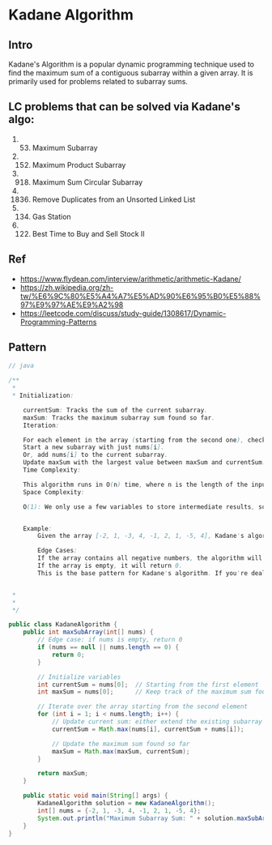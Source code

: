 # Kadane Algorithm


## Intro

Kadane's Algorithm is a popular dynamic programming technique used to find the maximum sum of a contiguous subarray within a given array. It is primarily used for problems related to subarray sums. 

## LC problems that can be solved via Kadane's algo:

1. 53. Maximum Subarray
2. 152. Maximum Product Subarray
3. 918. Maximum Sum Circular Subarray
4. 1836. Remove Duplicates from an Unsorted Linked List
5. 134. Gas Station
6. 122. Best Time to Buy and Sell Stock II


## Ref
- https://www.flydean.com/interview/arithmetic/arithmetic-Kadane/
- https://zh.wikipedia.org/zh-tw/%E6%9C%80%E5%A4%A7%E5%AD%90%E6%95%B0%E5%88%97%E9%97%AE%E9%A2%98
- https://leetcode.com/discuss/study-guide/1308617/Dynamic-Programming-Patterns

## Pattern

```java
// java

/** 
 *  
 * Initialization:

	currentSum: Tracks the sum of the current subarray.
	maxSum: Tracks the maximum subarray sum found so far.
	Iteration:

	For each element in the array (starting from the second one), check if it's better to:
	Start a new subarray with just nums[i].
	Or, add nums[i] to the current subarray.
	Update maxSum with the largest value between maxSum and currentSum.
	Time Complexity:

	This algorithm runs in O(n) time, where n is the length of the input array, because we only traverse the array once.
	Space Complexity:

	O(1): We only use a few variables to store intermediate results, so the space complexity is constant.


	Example:
		Given the array [-2, 1, -3, 4, -1, 2, 1, -5, 4], Kadane's algorithm will find the subarray [4, -1, 2, 1] with the maximum sum, which is 6.

		Edge Cases:
		If the array contains all negative numbers, the algorithm will return the largest single element because it will handle starting the subarray with the least negative number.
		If the array is empty, it will return 0.
		This is the base pattern for Kadane's algorithm. If you're dealing with variations (e.g., maximum product, circular subarrays), you can adapt this pattern accordingly.


 * 
 * 
 */

public class KadaneAlgorithm {
    public int maxSubArray(int[] nums) {
        // Edge case: if nums is empty, return 0
        if (nums == null || nums.length == 0) {
            return 0;
        }

        // Initialize variables
        int currentSum = nums[0];  // Starting from the first element
        int maxSum = nums[0];      // Keep track of the maximum sum found

        // Iterate over the array starting from the second element
        for (int i = 1; i < nums.length; i++) {
            // Update current sum: either extend the existing subarray or start a new one
            currentSum = Math.max(nums[i], currentSum + nums[i]);

            // Update the maximum sum found so far
            maxSum = Math.max(maxSum, currentSum);
        }

        return maxSum;
    }

    public static void main(String[] args) {
        KadaneAlgorithm solution = new KadaneAlgorithm();
        int[] nums = {-2, 1, -3, 4, -1, 2, 1, -5, 4};
        System.out.println("Maximum Subarray Sum: " + solution.maxSubArray(nums)); // Output: 6 (subarray: [4, -1, 2, 1])
    }
}
```